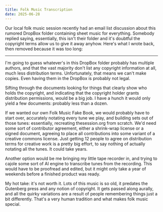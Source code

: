```yaml
---
title: Folk Music Transcription
date: 2025-06-28
---
```


Our local folk music session recently had an email list discussion
about this rumored DropBox folder containing sheet music for
everything. Somebody replied saying, essentially, this isn't their
folder and it's doubtful the copyright terms allow us to give it away
anyhow. Here's what I wrote back, then removed because it was too long:

---

I'm going to guess whatever's in this DropBox folder probably has
multiple authors, and that the vast majority don't list any
copyright information at all, much less distribution
terms. Unfortunately, that means we can't make copies. Even having
them in the DropBox is probably not legal.

Sifting through the documents looking for things that clearly show
who holds the copyright, and indicating that the copyright holder
grants distribution permissions, would be a big job. I have a hunch
it would only yield a few documents: probably less than a dozen.

If we wanted our own Folk Music Fake Book, we would probably have to
start over, accurately notating every tune we play, and building
sets out of those tunes: essentially, recreating thesession.org from
scratch. We'd need some sort of contributor agreement, either a
shrink-wrap license or a signed document, agreeing to place all
contributions into some variant of a creative commons license. Just
getting 12 people to agree on distribution terms for creative work
is a pretty big effort, to say nothing of actually notating all the
tunes. It could take years.

Another option would be me bringing my little tape recorder in, and
trying to cajole some sort of AI engine to transcribe tunes from the
recording. This would have to be proofread and edited, but it might
only take a year of weekends before a finished product was ready.

My hot take: it's not worth it. Lots of this music is so old, it
predates the Gutenberg press and any notion of copyright. It gets
passed along aurally, and all the quirky variations are a result of
people remembering things just a bit differently. That's a very human
tradition and what makes folk music special.
